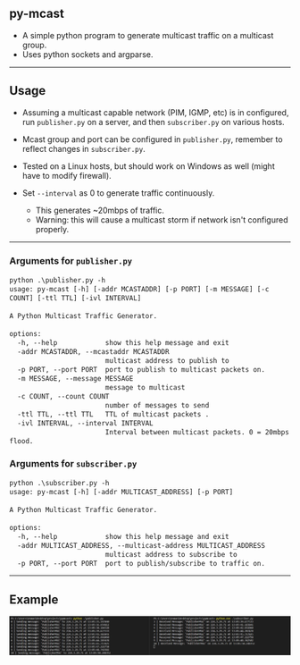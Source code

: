 ## py-mcast

* A simple python program to generate multicast traffic on a multicast group.
* Uses python sockets and argparse.

---

## Usage

* Assuming a multicast capable network (PIM, IGMP, etc) is in configured, run `publisher.py` on a server, and then `subscriber.py` on various hosts.

* Mcast group and port can be configured in `publisher.py`, remember to reflect changes in `subscriber.py`.

* Tested on a Linux hosts, but should work on Windows as well (might have to modify firewall).

* Set `--interval` as 0 to generate traffic continuously. 
    * This generates ~20mbps of traffic. 
    * Warning: this will cause a multicast storm if network isn't configured properly.

---


### Arguments for `publisher.py`
```n
python .\publisher.py -h
usage: py-mcast [-h] [-addr MCASTADDR] [-p PORT] [-m MESSAGE] [-c COUNT] [-ttl TTL] [-ivl INTERVAL]

A Python Multicast Traffic Generator.

options:
  -h, --help            show this help message and exit
  -addr MCASTADDR, --mcastaddr MCASTADDR
                        multicast address to publish to
  -p PORT, --port PORT  port to publish to multicast packets on.
  -m MESSAGE, --message MESSAGE
                        message to multicast
  -c COUNT, --count COUNT
                        number of messages to send
  -ttl TTL, --ttl TTL   TTL of multicast packets .
  -ivl INTERVAL, --interval INTERVAL
                        Interval between multicast packets. 0 = 20mbps flood.
```

### Arguments for `subscriber.py`
```n
python .\subscriber.py -h
usage: py-mcast [-h] [-addr MULTICAST_ADDRESS] [-p PORT]        

A Python Multicast Traffic Generator.

options:
  -h, --help            show this help message and exit
  -addr MULTICAST_ADDRESS, --multicast-address MULTICAST_ADDRESS
                        multicast address to subscribe to       
  -p PORT, --port PORT  port to publish/subscribe to traffic on.
```

---

## Example
![Example](./exmaple.PNG)